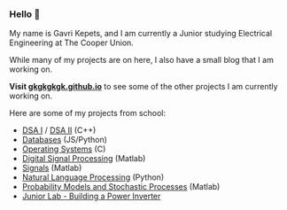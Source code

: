 ### Hello 👋

My name is Gavri Kepets, and I am currently a Junior studying Electrical Engineering at The Cooper Union.

While many of my projects are on here, I also have a small blog that I am working on.

**Visit [gkgkgkgk.github.io](https://gkgkgkgk.github.io/)** to see some of the other projects I am currently working on.

Here are some of my projects from school:
* [DSA I](https://github.com/gkgkgkgk/ECE264-DSA) / [DSA II](https://github.com/gkgkgkgk/ECE365-DSAII) (C++)
* [Databases](https://github.com/gkgkgkgk/nodesql) (JS/Python)
* [Operating Systems](https://github.com/gkgkgkgk/ECE357-OS) (C)
* [Digital Signal Processing](https://github.com/gkgkgkgk/ECE310-DSP) (Matlab)
* [Signals](https://github.com/gkgkgkgk/ECE211) (Matlab)
* [Natural Language Processing](https://github.com/gkgkgkgk/ECE467-NLP) (Python)
* [Probability Models and Stochastic Processes](https://github.com/gkgkgkgk/ECE302-ProbModels) (Matlab)
* [Junior Lab - Building a Power Inverter](https://github.com/gkgkgkgk/jlab)
